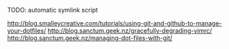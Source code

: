 TODO: automatic symlink script

http://blog.smalleycreative.com/tutorials/using-git-and-github-to-manage-your-dotfiles/
http://blog.sanctum.geek.nz/gracefully-degrading-vimrc/
http://blog.sanctum.geek.nz/managing-dot-files-with-git/
